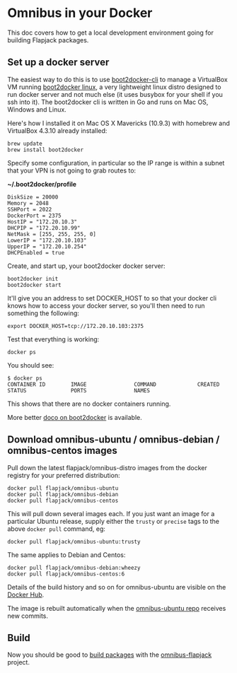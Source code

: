 # Omnibus in your Docker

This doc covers how to get a local development environment going for building Flapjack packages.

## Set up a docker server

The easiest way to do this is to use [boot2docker-cli](https://github.com/boot2docker/boot2docker-cli) to manage a VirtualBox VM running [boot2docker linux](https://github.com/boot2docker/boot2docker), a very lightweight linux distro designed to run docker server and not much else (it uses busybox for your shell if you ssh into it). The boot2docker cli is written in Go and runs on Mac OS, Windows and Linux.

Here's how I installed it on Mac OS X Mavericks (10.9.3) with homebrew and VirtualBox 4.3.10 already installed:

```
brew update
brew install boot2docker
```

Specify some configuration, in particular so the IP range is within a subnet that your VPN is not going to grab routes to:

**~/.boot2docker/profile**

```
DiskSize = 20000
Memory = 2048
SSHPort = 2022
DockerPort = 2375
HostIP = "172.20.10.3"
DHCPIP = "172.20.10.99"
NetMask = [255, 255, 255, 0]
LowerIP = "172.20.10.103"
UpperIP = "172.20.10.254"
DHCPEnabled = true
```

Create, and start up, your boot2docker docker server:

```
boot2docker init
boot2docker start
```

It'll give you an address to set DOCKER_HOST to so that your docker cli knows how to access your docker server, so you'll then need to run something the following:

```
export DOCKER_HOST=tcp://172.20.10.103:2375
```

Test that everything is working:

```
docker ps
```

You should see:

```
$ docker ps
CONTAINER ID        IMAGE               COMMAND             CREATED             STATUS              PORTS               NAMES
```

This shows that there are no docker containers running.

More better [doco on boot2docker](https://github.com/boot2docker/boot2docker) is available.

## Download omnibus-ubuntu / omnibus-debian / omnibus-centos images

Pull down the latest flapjack/omnibus-distro images from the docker registry for your preferred distribution:

```
docker pull flapjack/omnibus-ubuntu
docker pull flapjack/omnibus-debian
docker pull flapjack/omnibus-centos
```

This will pull down several images each. If you just want an image for a particular Ubuntu release, supply either the `trusty` or `precise` tags to the above `docker pull` command, eg:

```
docker pull flapjack/omnibus-ubuntu:trusty
```

The same applies to Debian and Centos:

```
docker pull flapjack/omnibus-debian:wheezy
docker pull flapjack/omnibus-centos:6
```

Details of the build history and so on for omnibus-ubuntu are visible on the [Docker Hub](https://registry.hub.docker.com/u/flapjack/omnibus-ubuntu).

The image is rebuilt automatically when the [omnibus-ubuntu repo](https://github.com/flapjack/omnibus-ubuntu) receives new commits.

## Build

Now you should be good to [build packages](https://github.com/flapjack/omnibus-flapjack/blob/master/README.md#build) with the [omnibus-flapjack](https://github.com/flapjack/omnibus-flapjack/blob/master/README.md#build) project.
